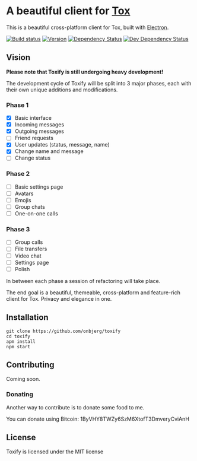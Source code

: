 # A beautiful client for [Tox][1]

This is a beautiful cross-platform client for Tox, built with [Electron][2].

[![Build status](https://img.shields.io/travis/onbjerg/toxify.svg)](https://travis-ci.org/onbjerg/toxify)
[![Version](https://img.shields.io/github/release/onbjerg/toxify.svg)](https://github.com/onbjerg/toxify/releases)
[![Dependency Status](https://img.shields.io/david/onbjerg/toxify.svg)](https://david-dm.org/onbjerg/toxify)
[![Dev Dependency Status](https://img.shields.io/david/dev/onbjerg/toxify.svg)](https://david-dm.org/onbjerg/toxify#info=devDependencies)

## Vision

**Please note that Toxify is still undergoing heavy development!**

The development cycle of Toxify will be split into 3 major phases, each with their
own unique additions and modifications.

### Phase 1
- [x] Basic interface
- [x] Incoming messages
- [x] Outgoing messages
- [ ] Friend requests
- [x] User updates (status, message, name)
- [x] Change name and message
- [ ] Change status

### Phase 2
- [ ] Basic settings page
- [ ] Avatars
- [ ] Emojis
- [ ] Group chats
- [ ] One-on-one calls

### Phase 3
- [ ] Group calls
- [ ] File transfers
- [ ] Video chat
- [ ] Settings page
- [ ] Polish

In between each phase a session of refactoring will take place.

The end goal is a beautiful, themeable, cross-platform and feature-rich
client for Tox. Privacy and elegance in one.

## Installation

```
git clone https://github.com/onbjerg/toxify
cd toxify
apm install
npm start
```

## Contributing

Coming soon.

### Donating

Another way to contribute is to donate some food to me.

You can donate using Bitcoin: 1ByVHY8TWZy6SzM6XtofT3DmveryCviAnH

## License

Toxify is licensed under the MIT license

[1]: https://tox.im
[2]: http://electron.atom.io/
